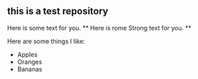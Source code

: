 
## this is a test repository

Here is some text for you.
** Here is rome Strong text for you. **

Here are some things I like:
* Apples
* Oranges
* Bananas
